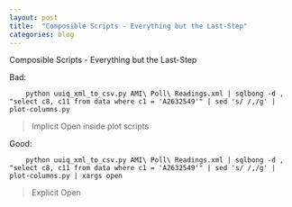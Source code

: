 ```yaml
---
layout: post
title:  "Composible Scripts - Everything but the Last-Step"
categories: blog
---
```


Composible Scripts - Everything but the Last-Step

Bad:

		python uuiq_xml_to_csv.py AMI\ Poll\ Readings.xml | sqlbong -d , "select c8, c11 from data where c1 = 'A2632549'" | sed 's/ /,/g' | plot-columns.py

> Implicit Open inside plot scripts

Good:

		python uuiq_xml_to_csv.py AMI\ Poll\ Readings.xml | sqlbong -d , "select c8, c11 from data where c1 = 'A2632549'" | sed 's/ /,/g' | plot-columns.py | xargs open

> Explicit Open

